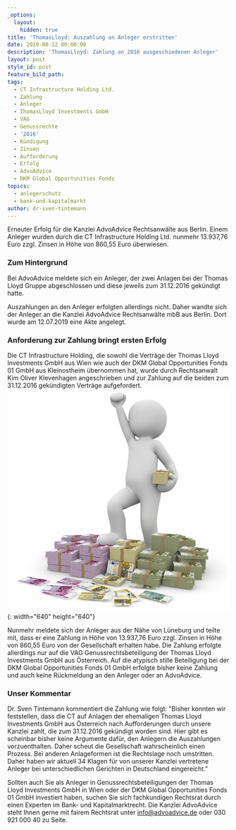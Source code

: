 ```yaml
---
_options:
  layout:
    hidden: true
title: 'ThomasLloyd: Auszahlung an Anleger erstritten'
date: 2019-08-12 00:00:00
description: 'ThomasLloyd: Zahlung an 2016 ausgeschiedenen Anleger'
layout: post
style_id: post
feature_bild_path:
tags:
  - CT Infrastructure Holding Ltd.
  - Zahlung
  - Anleger
  - ThomasLloyd Investments GmbH
  - VAG
  - Genussrechte
  - '2016'
  - Kündigung
  - Zinsen
  - Aufforderung
  - Erfolg
  - AdvoAdvice
  - DKM Global Opportunities Fonds
topics:
  - anlegerschutz
  - bank-und-kapitalmarkt
author: dr-sven-tintemann
---
```


Erneuter Erfolg f&uuml;r die Kanzlei AdvoAdvice Rechtsanw&auml;lte aus Berlin. Einem Anleger wurden durch die CT Infrastructure Holding Ltd. nunmehr 13.937,76 Euro zzgl. Zinsen in Höhe von 860,55 Euro &uuml;berwiesen.&nbsp;

### Zum Hintergrund

Bei AdvoAdvice meldete sich ein Anleger, der zwei Anlagen bei der Thomas Lloyd Gruppe abgeschlossen und diese jeweils zum 31.12.2016 gek&uuml;ndigt hatte.&nbsp;

Auszahlungen an den Anleger erfolgten allerdings nicht. Daher wandte sich der Anleger an die Kanzlei AdvoAdvice Rechtsanw&auml;lte mbB aus Berlin. Dort wurde am 12.07.2019 eine Akte angelegt.&nbsp;

### Anforderung zur Zahlung bringt ersten Erfolg&nbsp;

Die CT Infrastructure Holding, die sowohl die Vertr&auml;ge der Thomas Lloyd Investments GmbH aus Wien wie auch der DKM Global Opportunities Fonds 01 GmbH aus Kleinostheim &uuml;bernommen hat, wurde durch Rechtsanwalt Kim Oliver Klevenhagen angeschrieben und zur Zahlung auf die beiden zum 31.12.2016 gek&uuml;ndigten Vertr&auml;ge aufgefordert.&nbsp;![Geld zurück - Foto Pixabay](/uploads/money-1015277-640-2.jpg "Thomas Lloyd Anleger erhält Zahlung"){: width="640" height="640"}

Nunmehr meldete sich der Anleger aus der N&auml;he von L&uuml;neburg und teilte mit, dass er eine Zahlung in Höhe von 13.937,76 Euro zzgl. Zinsen in Höhe von 860,55 Euro von der Gesellschaft erhalten habe. Die Zahlung erfolgte allerdings nur auf die VAG Genussrechtsbeteiligung der Thomas Lloyd Investments GmbH aus Österreich. Auf die atypisch stille Beteiligung bei der DKM Global Opportunities Fonds 01 GmbH erfolgte bisher keine Zahlung und auch keine R&uuml;ckmeldung an den Anleger oder an AdvoAdvice.

### Unser Kommentar

Dr. Sven Tintemann kommentiert die Zahlung wie folgt: "Bisher konnten wir feststellen, dass die CT auf Anlagen der ehemaligen Thomas Lloyd Investments GmbH aus Österreich nach Aufforderungen durch unsere Kanzlei zahlt, die zum 31.12.2016 gek&uuml;ndigt worden sind. Hier gibt es scheinbar bisher keine Argumente daf&uuml;r, den Anlegern die Auszahlungen vorzuenthalten. Daher scheut die Gesellschaft wahrscheinlich einen Prozess. Bei anderen Anlageformen ist die Rechtslage noch umstritten. Daher haben wir aktuell 34 Klagen f&uuml;r von unserer Kanzlei vertretene Anleger bei unterschiedlichen Gerichten in Deutschland eingereicht."

Sollten auch Sie als Anleger in Genussrechtsbeteiligungen der Thomas Lloyd Investments GmbH in Wien oder der DKM Global Opportunities Fonds 01 GmbH investiert haben, suchen Sie sich fachkundigen Rechtsrat durch einen Experten im Bank- und Kapitalmarktrecht. Die Kanzlei AdvoAdvice steht Ihnen gerne mit fairem Rechtsrat unter info@advoadvice.de oder 030 921 000 40 zu Seite.

&nbsp;
